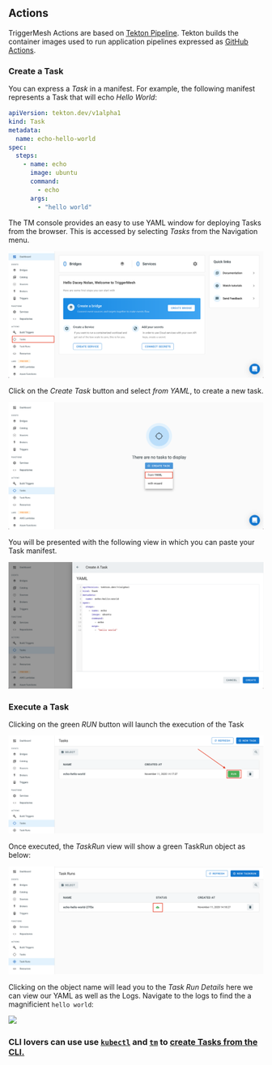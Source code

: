 ## Actions

TriggerMesh Actions are based on [Tekton Pipeline](https://github.com/tektoncd/pipeline). Tekton builds the container images used to run application pipelines expressed as [GitHub Actions](https://github.com/triggermesh/aktion).

### Create a Task

  You can express a _Task_ in a manifest. For example, the following manifest represents a Task that will echo _Hello World_:

```yaml
apiVersion: tekton.dev/v1alpha1
kind: Task
metadata:
  name: echo-hello-world
spec:
  steps:
    - name: echo
      image: ubuntu
      command:
        - echo
      args:
        - "hello world"
```

The TM console provides an easy to use YAML window for deploying Tasks from the browser. This is accessed by selecting _Tasks_ from the Navigation menu.

![](../images/tmDashTask.png)


  Click on the _Create Task_ button and select _from YAML_, to create a new task.

 ![](../images/tmDashCreateTask.png)


You will be presented with the following view in which you can paste your Task manifest.

![](../images/tmTaskYaml.png)

### Execute a Task

Clicking on the green _RUN_ button will launch the execution of the Task

![](../images/taskexec.png)

Once executed, the _TaskRun_ view will show a green TaskRun object as below:

![](../images/taskrunshow.png)

Clicking on the object name will lead you to the _Task Run Details_ here we can view our YAML as well as the Logs. Navigate to the logs to find the a magnificient `hello world`:

![](../images/taskrunlogs.png)


### CLI lovers can use use [`kubectl`](https://kubernetes.io/docs/reference/kubectl/overview/) and [`tm`](https://github.com/triggermesh/tm) to [create Tasks from the CLI.](https://github.com/triggermesh/tm#deployment-pipelines)
